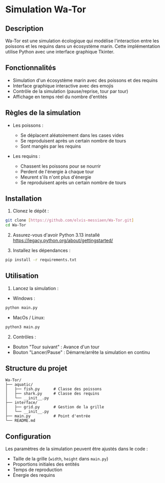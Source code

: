 # Simulation Wa-Tor

## Description
Wa-Tor est une simulation écologique qui modélise l'interaction entre les poissons et les requins dans un écosystème marin. Cette implémentation utilise Python avec une interface graphique Tkinter.

## Fonctionnalités
- Simulation d'un écosystème marin avec des poissons et des requins
- Interface graphique interactive avec des emojis
- Contrôle de la simulation (pause/reprise, tour par tour)
- Affichage en temps réel du nombre d'entités

## Règles de la simulation
- Les poissons :
  - Se déplacent aléatoirement dans les cases vides
  - Se reproduisent après un certain nombre de tours
  - Sont mangés par les requins

- Les requins :
  - Chassent les poissons pour se nourrir
  - Perdent de l'énergie à chaque tour
  - Meurent s'ils n'ont plus d'énergie
  - Se reproduisent après un certain nombre de tours

## Installation
1. Clonez le dépôt :
```bash
git clone [https://github.com/elvis-messiaen/Wa-Tor.git]
cd Wa-Tor
```

2. Assurez-vous d'avoir Python 3.13 installé
https://legacy.python.org/about/gettingstarted/

3. Installez les dépendances :
```bash
pip install -r requirements.txt
```

## Utilisation
1. Lancez la simulation :

- Windows :
```bash
python main.py
```

- MacOs / Linux:
```bash
python3 main.py
```

2. Contrôles :
- Bouton "Tour suivant" : Avance d'un tour
- Bouton "Lancer/Pause" : Démarre/arrête la simulation en continu

## Structure du projet
```
Wa-Tor/
├── aquatic/
│   ├── fish.py      # Classe des poissons
│   ├── shark.py     # Classe des requins
│   └── __init__.py
├── interface/
│   ├── grid.py      # Gestion de la grille
│   └── __init__.py
├── main.py          # Point d'entrée
└── README.md
```

## Configuration
Les paramètres de la simulation peuvent être ajustés dans le code :
- Taille de la grille (`width`, `height` dans `main.py`)
- Proportions initiales des entités
- Temps de reproduction
- Énergie des requins